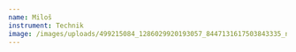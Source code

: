 ```yaml
---
name: Miloš
instrument: Technik
image: /images/uploads/499215084_1286029920193057_8447131617503843335_n-1-.jpg
---
```

